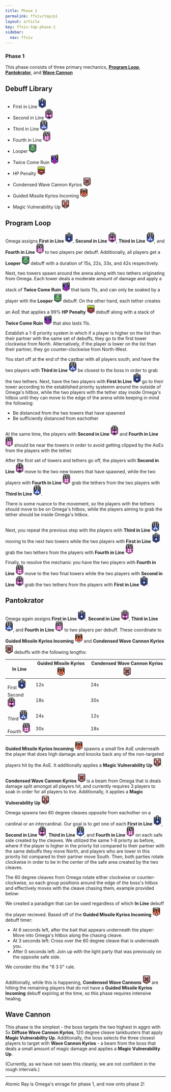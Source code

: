 ```yaml
---
title: Phase 1
permalink: ffxiv/top/p1
layout: article
key: ffxiv-top-phase-1
sidebar:
  nav: ffxiv
---
```

[first in line]: ../../assets/ffxiv/debuffs/firstinline.png "First In Line"
[second in line]: ../../assets/ffxiv/debuffs/secondinline.png "Second In Line"
[third in line]: ../../assets/ffxiv/debuffs/thirdinline.png "Third In Line"
[fourth in line]: ../../assets/ffxiv/debuffs/fourthinline.png "Fourth In Line"
[looper]: ../../assets/ffxiv/debuffs/looper.png "Looper"
[twice come ruin]: ../../assets/ffxiv/debuffs/twicecomeruin.png "Twice Come Ruin"
[hp penalty]: ../../assets/ffxiv/debuffs/hppenalty.png "HP Penalty"
[condensed wave cannon kyrios]: ../../assets/ffxiv/debuffs/condensedwavecannonkyrios.png "Condensed Wave Cannon Kyrios"
[guided missile kyrios incoming]: ../../assets/ffxiv/debuffs/guidedmissilekyriosincoming.png "Guided Missile Kyrios Incoming"
[magic vuln]: ../../assets/ffxiv/debuffs/magicvuln.png
### Phase 1

This phase consists of three primary mechanics, [**Program Loop**](#program-loop), [**Pantokrator**](#pantokrator), and [**Wave Cannon**](#wave-cannon)

## Debuff Library

- First in Line ![first in line]
- Second in Line ![second in line]
- Third in Line ![third in line]
- Fourth in Line ![fourth in line]
- Looper ![looper]
- Twice Come Ruin ![twice come ruin]
- HP Penalty ![hp penalty]
- Condensed Wave Cannon Kyrios ![condensed wave cannon kyrios]
- Guided Missile Kyrios Incoming ![guided missile kyrios incoming]
- Magic Vulnerability Up ![magic vuln]

## Program Loop

Omega assigns **First in Line** ![first in line], **Second in Line** ![second in line], **Third in Line** ![third in line], and **Fourth in Line** ![fourth in line] to two players per debuff. Additionally, all players get a **Looper** ![looper] debuff with a duration of 15s, 22s, 33s, and 42s respectively. 

Next, two towers spawn around the arena along with two tethers originating from Omega. Each tower deals a moderate amount of damage and apply a stack of **Twice Come Ruin** ![twice come ruin] that lasts 11s, and can only be soaked by a player with the **Looper** ![looper] debuff. On the other hand, each tether creates an AoE that applies a 99% **HP Penalty** ![hp penalty] debuff along with a stack of **Twice Come Ruin** ![twice come ruin] that also lasts 11s.  

Establish a 1-8 priority system in which if a player is higher on the list than their partner with the same set of debuffs, they go to the first tower clockwise from North. Alternatively, if the player is lower on the list than their partner, they go counter-clockwise from North-West. 

You start off at the end of the castbar with all players south, and have the two players with **Third in Line** ![third in line] be closest to the boss in order to grab the two tethers. Next, have the two players with **First In Line** ![first in line] go to their tower according to the established priority systemm around the outside of Omega's hitbox, while the two players with the tether stay inside Omega's hitbox until they can move to the edge of the arena while keeping in mind the following:
- Be distanced from the two towers that have spawned
- Be sufficiently distanced from eachother

<!--- TODO: Add relevant images--->

At the same time, the players with **Second in Line** ![second in line] and **Fourth in Line** ![fourth in line] should be near the towers in order to avoid getting clipped by the AoEs from the players with the tether. 

After the first set of towers and tethers go off, the players with **Second in Line** ![second in line] move to the two new towers that have spawned, while the two players with **Fourth in Line** ![fourth in line] grab the tethers from the two players with **Third In Line** ![third in line]. 

<!--- TODO: Add examples --->

There is some nuance to the movement, so the players with the tethers should move to be on Omega's hitbox, while the players aiming to grab the tether should be inside Omega's hitbox. 

Next, you repeat the previous step with the players with **Third in Line** ![third in line] moving to the next two towers while the two players with **First in Line** ![first in line] grab the two tethers from the players with **Fourth in Line** ![fourth in line]

Finally, to resolve the mechanic you have the two players with **Fourth in Line** ![fourth in line] move to the two final towers while the two players with **Second in Line** ![second in line] grab the two tethers from the players with **First in Line** ![first in line].


## Pantokrator
Omega again assigns **First in Line** ![first in line], **Second in Line** ![second in line], **Third in Line** ![third in line], and **Fourth in Line** ![fourth in line] to two players per debuff. These coordinate to **Guided Missile Kyrios Incoming** ![guided missile kyrios incoming] and **Condensed Wave Cannon Kyrios** ![condensed wave cannon kyrios] debuffs with the following lengths:

| In Line | Guided Missile Kyrios ![guided missile kyrios incoming] | Condensed Wave Cannon Kyrios ![condensed wave cannon kyrios] |
| ---- | ---- | ---- |
| First ![first in line] | 12s | 24s |
| Second ![second in line] | 18s | 30s |
| Third ![third in line] | 24s | 12s | 
| Fourth ![fourth in line] | 30s | 18s |

**Guided Missile Kyrios Incoming** ![guided missile kyrios incoming] spawns a small fire AoE underneath the player that does high damage and knocks back any of the non-targeted players hit by the AoE. It additionally applies a **Magic Vulnerability Up** ![magic vuln].

**Condensed Wave Cannon Kyrios** ![condensed wave cannon kyrios] is a beam from Omega that is deals damage split amongst all players hit, and currently requires 3 players to soak in order for all players to live. Additionally, it applies a **Magic Vulnerability Up** ![magic vuln].

Omega spawns two 60 degree cleaves opposite from eachother on a cardinal or an intercardinal. Our goal is to get one of each **First in Line** ![first in line], **Second in Line** ![second in line], **Third in Line** ![third in line], and **Fourth in Line** ![fourth in line] on each safe side created by the cleaves. We utilized the same 1-8 priorty as before, where if the player is higher in the priorty list compared to their partner with the same debuffs they move North, and players who are lower in this priority list compared to their partner move South. Then, both parties rotate clockwise in order to be in the center of the safe area created by the two cleaves. 

The 60 degree cleaves from Omega rotate either clockwise or counter-clockwise, so each group positions around the edge of the boss's hitbox and effectively moves with the cleave chasing them, example provided below:

<!--- TODO: Add an example--->

We created a paradigm that can be used regardless of which **In Line** debuff the player recieved. Based off of the **Guided Missile Kyrios Incoming** ![guided missile kyrios incoming] debuff timer:
- At 6 seconds left, after the bait that appears underneath the player: Move into Omega's hitbox along the chasing cleave.
- At 3 seconds left: Cross over the 60 degree cleave that is underneath you.
- After 0 seconds left: Join up with the light party that was previously on the opposite safe side.

We consider this the "6 3 0" rule.
 
Additionally, while this is happening, **Condensed Wave Cannons** ![condensed wave cannon kyrios] are hitting the remaining players that do not have a **Guided Missile Kyrios Incoming** debuff expiring at the time, so this phase requires intensive healing.


## Wave Cannon

This phase is the simplest - the boss targets the two highest in aggro with 5x **Diffuse Wave Cannon Kyrios**, 120 degree cleave tankbusters that apply **Magic Vulnerability Up**. Additionally, the boss selects the three closest players to target with **Wave Cannon Kyrios** - a beam from the boss that deals a small amount of magic damage and applies a **Magic Vulnerability Up**. 

(Currently, as we have not seen this cleanly, we are not confident in the rough intervals.)

---
Atomic Ray is Omega's enrage for phase 1, and now onto phase 2!